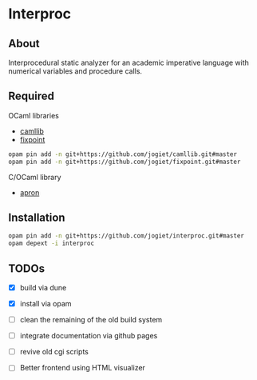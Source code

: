 Interproc
=========

About
-----
Interprocedural static analyzer for an academic imperative language with
numerical variables and procedure calls.

Required
--------
OCaml libraries
  
+ [camllib](http://gforge.inria.fr/projects/bjeannet/)
+ [fixpoint](http://gforge.inria.fr/projects/bjeannet/)


```bash
opam pin add -n git+https://github.com/jogiet/camllib.git#master
opam pin add -n git+https://github.com/jogiet/fixpoint.git#master
```

C/OCaml library

+ [apron](http://svn.cri.ensmp.fr/apron)

Installation
------------

```bash
opam pin add -n git+https://github.com/jogiet/interproc.git#master
opam depext -i interproc
```

TODOs
-----

- [x] build via dune
- [x] install via opam
- [ ] clean the remaining of the old build system
- [ ] integrate documentation via github pages
- [ ] revive old cgi scripts
- [ ] Better frontend using HTML visualizer


